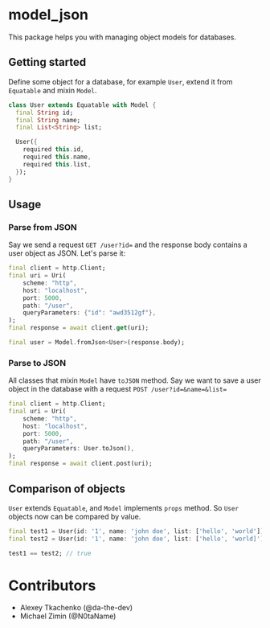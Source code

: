 # model_json
This package helps you with managing object models for databases.

## Getting started
Define some object for a database, for example `User`, extend it from `Equatable` and mixin `Model`.
```dart
class User extends Equatable with Model {
  final String id;
  final String name;
  final List<String> list;

  User({
    required this.id,
    required this.name,
    required this.list,
  });
}
```

## Usage
### Parse from JSON
Say we send a request `GET /user?id=` and the response body contains a user object as JSON. Let's parse it:

```dart
final client = http.Client;
final uri = Uri(
    scheme: "http",
    host: "localhost",
    port: 5000,
    path: "/user",
    queryParameters: {"id": "awd3512gf"},
);
final response = await client.get(uri);

final user = Model.fromJson<User>(response.body);
```

### Parse to JSON
All classes that mixin `Model` have `toJSON` method. Say we want to save a user object in the database with a request `POST /user?id=&name=&list=`

```dart
final client = http.Client;
final uri = Uri(
    scheme: "http",
    host: "localhost",
    port: 5000,
    path: "/user",
    queryParameters: User.toJson(),
);
final response = await client.post(uri);
```
 
## Comparison of objects
`User` extends `Equatable`, and `Model` implements `props` method. So `User` objects now can be compared by value.

```dart
final test1 = User(id: '1', name: 'john doe', list: ['hello', 'world']);
final test2 = User(id: '1', name: 'john doe', list: ['hello', 'world]');

test1 == test2; // true
```

# Contributors
- Alexey Tkachenko (@da-the-dev)
- Michael Zimin (@N0taName)

